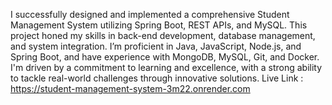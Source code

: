 I successfully designed and implemented a comprehensive Student Management System utilizing Spring Boot, REST APIs, and MySQL. 
This project honed my skills in back-end development, database management, and system integration. 
I’m proficient in Java, JavaScript, Node.js, and Spring Boot, and have experience with MongoDB, MySQL, Git, and Docker. 
I'm driven by a commitment to learning and excellence, with a strong ability to tackle real-world challenges through innovative solutions.
Live Link : https://student-management-system-3m22.onrender.com
